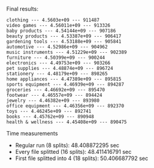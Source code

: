 Final results:

```
clothing --- 4.5603e+09 --- 911487	
video games --- 4.56011e+09 --- 913326	
baby products --- 4.54144e+09 --- 907186	
beauty products --- 4.53387e+09 --- 906417	
gardening tools --- 4.53188e+09 --- 905841	
automotive --- 4.52986e+09 --- 904962	
music instruments --- 4.51229e+09 --- 902389	
furniture --- 4.50399e+09 --- 900244	
electronics --- 4.49753e+09 --- 903266	
pet supplies --- 4.48874e+09 --- 896724	
stationery --- 4.48179e+09 --- 898265	
home appliances --- 4.47389e+09 --- 895815	
sports equipment --- 4.46939e+09 --- 894287	
groceries --- 4.46692e+09 --- 895470	
footwear --- 4.46557e+09 --- 894424	
jewelry --- 4.46382e+09 --- 893980	
office equipment --- 4.46356e+09 --- 892370	
toys --- 4.46245e+09 --- 892741	
books --- 4.45762e+09 --- 890948	
health & wellness --- 4.45408e+09 --- 890475	
```

Time measurements
- Regular run (8 splits): 48.408872295 sec
- Every file splitted (16 splits): 48.411416791 sec
- First file splitted into 4 (18 splits): 50.406687792 sec

